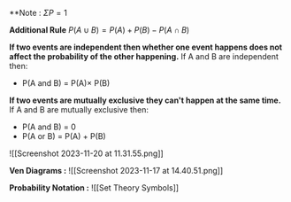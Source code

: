 **Note : $\Sigma P = 1$

**Additional Rule**
$P(A\cup B)=P(A)+P(B)-P(A\cap B)$

**If two events are independent then whether one event happens does not affect the probability of the other happening.**
If A and В are independent then:
- ﻿﻿P(A and B) = P(A)× P(B)

**If two events are mutually exclusive they can't happen at the same time.**
If A and B are mutually exclusive then:
- ﻿﻿P(A and B) = 0
- ﻿﻿P(A or B) = P(A) + P(B)

![[Screenshot 2023-11-20 at 11.31.55.png]]

**Ven Diagrams :**
![[Screenshot 2023-11-17 at 14.40.51.png]]

**Probability Notation :**
![[Set Theory Symbols]]
